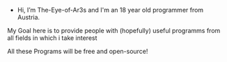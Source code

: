 - Hi, I’m The-Eye-of-Ar3s and I'm an 18 year old programmer from Austria.

My Goal here is to provide people with (hopefully) useful programms from all fields in which i take interest

All these Programs will be free and open-source!
